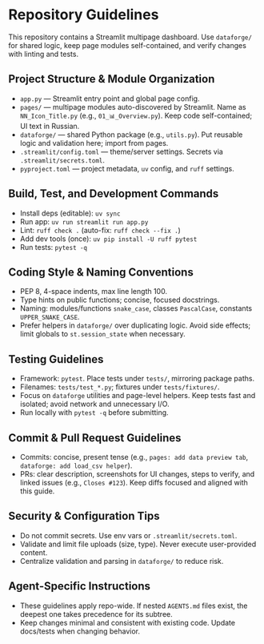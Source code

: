 # Repository Guidelines

This repository contains a Streamlit multipage dashboard. Use `dataforge/` for shared
logic, keep page modules self-contained, and verify changes with linting and tests.

## Project Structure & Module Organization
- `app.py` — Streamlit entry point and global page config.
- `pages/` — multipage modules auto-discovered by Streamlit. Name as
  `NN_Icon_Title.py` (e.g., `01_📊_Overview.py`). Keep code self-contained; UI text in
  Russian.
- `dataforge/` — shared Python package (e.g., `utils.py`). Put reusable logic and
  validation here; import from pages.
- `.streamlit/config.toml` — theme/server settings. Secrets via
  `.streamlit/secrets.toml`.
- `pyproject.toml` — project metadata, `uv` config, and `ruff` settings.

## Build, Test, and Development Commands
- Install deps (editable): `uv sync`
- Run app: `uv run streamlit run app.py`
- Lint: `ruff check .`  (auto-fix: `ruff check --fix .`)
- Add dev tools (once): `uv pip install -U ruff pytest`
- Run tests: `pytest -q`

## Coding Style & Naming Conventions
- PEP 8, 4-space indents, max line length 100.
- Type hints on public functions; concise, focused docstrings.
- Naming: modules/functions `snake_case`, classes `PascalCase`, constants `UPPER_SNAKE_CASE`.
- Prefer helpers in `dataforge/` over duplicating logic. Avoid side effects; limit globals to
  `st.session_state` when necessary.

## Testing Guidelines
- Framework: `pytest`. Place tests under `tests/`, mirroring package paths.
- Filenames: `tests/test_*.py`; fixtures under `tests/fixtures/`.
- Focus on `dataforge` utilities and page-level helpers. Keep tests fast and isolated; avoid
  network and unnecessary I/O.
- Run locally with `pytest -q` before submitting.

## Commit & Pull Request Guidelines
- Commits: concise, present tense (e.g., `pages: add data preview tab`,
  `dataforge: add load_csv helper`).
- PRs: clear description, screenshots for UI changes, steps to verify, and linked issues
  (e.g., `Closes #123`). Keep diffs focused and aligned with this guide.

## Security & Configuration Tips
- Do not commit secrets. Use env vars or `.streamlit/secrets.toml`.
- Validate and limit file uploads (size, type). Never execute user-provided content.
- Centralize validation and parsing in `dataforge/` to reduce risk.

## Agent-Specific Instructions
- These guidelines apply repo-wide. If nested `AGENTS.md` files exist, the deepest one
  takes precedence for its subtree.
- Keep changes minimal and consistent with existing code. Update docs/tests when changing
  behavior.